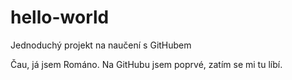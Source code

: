 # hello-world
Jednoduchý projekt na naučení s GitHubem

Čau, já jsem Románo.
Na GitHubu jsem poprvé, zatím se mi tu líbí.
